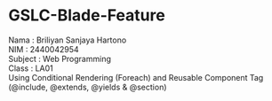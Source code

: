 # GSLC-Blade-Feature
Nama : Briliyan Sanjaya Hartono </br>
NIM : 2440042954 </br>
Subject : Web Programming </br>
Class : LA01 </br>
Using Conditional Rendering (Foreach) and Reusable Component Tag (@include, @extends, @yields &amp; @section)
